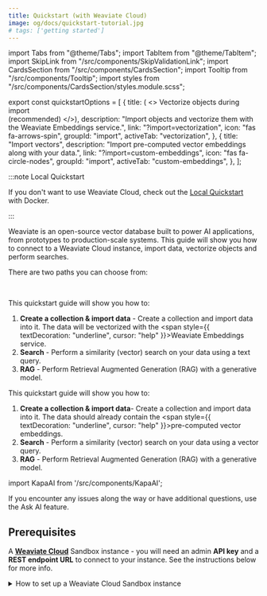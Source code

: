 ```yaml
---
title: Quickstart (with Weaviate Cloud)
image: og/docs/quickstart-tutorial.jpg
# tags: ['getting started']
---
```


import Tabs from "@theme/Tabs";
import TabItem from "@theme/TabItem";
import SkipLink from "/src/components/SkipValidationLink";
import CardsSection from "/src/components/CardsSection";
import Tooltip from "/src/components/Tooltip";
import styles from "/src/components/CardsSection/styles.module.scss";

export const quickstartOptions = [
  {
    title: ( <> Vectorize objects during import<br/>(recommended) </>),
    description:
      "Import objects and vectorize them with the Weaviate Embeddings service.",
    link: "?import=vectorization",
    icon: "fas fa-arrows-spin",
    groupId: "import",
    activeTab: "vectorization",
  },
  {
    title: "Import vectors",
    description: "Import pre-computed vector embeddings along with your data.",
    link: "?import=custom-embeddings",
    icon: "fas fa-circle-nodes",
    groupId: "import",
    activeTab: "custom-embeddings",
  },
];

:::note Local Quickstart

If you don't want to use Weaviate Cloud, check out the [Local Quickstart](local.md) with Docker.

:::

Weaviate is an open-source vector database built to power AI applications, from prototypes to production-scale systems. This guide will show you how to connect to a Weaviate Cloud instance, import data, vectorize objects and perform searches.

There are two paths you can choose from: 

<CardsSection items={quickstartOptions} className={styles.smallCards} />
<br/>

<Tabs groupId="import" queryString="import" className="hidden-tabs">
<TabItem value="vectorization" label="Vectorize objects during import">

This quickstart guide will show you how to:

1. **Create a collection & import data** - Create a collection and import data into it. The data will be vectorized with the <Tooltip content="Weaviate Embeddings is a managed embedding inference service for Weaviate Cloud users. It generates vector embeddings for your data and queries conveniently and directly from a Weaviate Cloud database instance." position="top"><span style={{ textDecoration: "underline", cursor: "help" }}>Weaviate Embeddings</span></Tooltip> service.
2. **Search** - Perform a similarity (vector) search on your data using a text query.
3. **RAG** - Perform Retrieval Augmented Generation (RAG) with a generative model.

</TabItem>
<TabItem value="custom-embeddings" label="Import vectors">

This quickstart guide will show you how to:

1. **Create a collection & import data**- Create a collection and import data into it. The data should already contain the <Tooltip content="Vector embeddings generated by an embedding model (from a provider like OpenAI, Anthropic, etc.)." position="top"><span style={{ textDecoration: "underline", cursor: "help" }}>pre-computed vector embeddings</span></Tooltip>.
2. **Search** - Perform a similarity (vector) search on your data using a vector query.
3. **RAG** - Perform Retrieval Augmented Generation (RAG) with a generative model.

</TabItem>
</Tabs>

import KapaAI from '/src/components/KapaAI';

If you encounter any issues along the way or have additional questions, use the <KapaAI>Ask AI</KapaAI> feature.

## Prerequisites

A **[Weaviate Cloud](https://console.weaviate.cloud/)** Sandbox instance - you will need an admin **API key** and a **REST endpoint URL** to connect to your instance. See the instructions below for more info.

<details>
<summary>How to set up a Weaviate Cloud Sandbox instance</summary>

Go to the [Weaviate Cloud console](https://console.weaviate.cloud) and create a free Sandbox instance as shown in the interactive example below.

<div
  style={{
    position: "relative",
    paddingBottom: "calc(54.10879629629629% + 50px)",
    height: 0,
  }}
>
  <iframe
    id="mk6l470aqk"
    src="https://app.guideflow.com/embed/mk6l470aqk"
    width="100%"
    height="100%"
    style={{ overflow: "hidden", position: "absolute", border: "none" }}
    scrolling="no"
    allow="clipboard-read; clipboard-write"
    webKitAllowFullScreen
    mozAllowFullScreen
    allowFullScreen
    allowTransparency="true"
  />
  <script
    src="https://app.guideflow.com/assets/opt.js"
    data-iframe-id="mk6l470aqk"
  ></script>
</div>

<br />

:::note

- Cluster provisioning typically takes 1-3 minutes.
- When the cluster is ready, Weaviate Cloud displays a checkmark (`✔️`) next to the cluster name.
- Note that Weaviate Cloud adds a random suffix to sandbox cluster names to ensure uniqueness.

:::

</details>

<details>
<summary>How to retrieve Weaviate Cloud credentials (`WEAVIATE_API_KEY` and `WEAVIATE_URL`)</summary>

After you create a Weaviate Cloud instance, you will need the:

- **REST Endpoint URL** and the
- **Administrator API Key**.

You can retrieve them both from the [WCD console](https://console.weaviate.cloud) as shown in the interactive example below.

<div
  style={{
    position: "relative",
    paddingBottom: "calc(54.10879629629629% + 50px)",
    height: 0,
  }}
>
  <iframe
    id="ok8l954sxr"
    src="https://app.guideflow.com/embed/ok8l954sxr"
    width="100%"
    height="100%"
    style={{ overflow: "hidden", position: "absolute", border: "none" }}
    scrolling="no"
    allow="clipboard-read; clipboard-write"
    webKitAllowFullScreen
    mozAllowFullScreen
    allowFullScreen
    allowTransparency="true"
  />
  <script
    src="https://app.guideflow.com/assets/opt.js"
    data-iframe-id="ok8l954sxr"
  ></script>
</div>

<br />

:::info REST vs gRPC endpoints

Weaviate supports both REST and gRPC protocols. For Weaviate Cloud deployments, you only need to provide the REST endpoint URL - the client will automatically configure gRPC.

:::

Once you have the **REST Endpoint URL** and the **admin API key**, you can connect to the Sandbox instance, and work with Weaviate.

</details>

---

## Install a client library

Follow the instructions below to install one of the official client libraries, available in [Python](../client-libraries/python/index.mdx), [JavaScript/TypeScript](../client-libraries/typescript/index.mdx), [Go](../client-libraries/go.md), and [Java](../client-libraries/java.md).

import CodeClientInstall from "/_includes/code/quickstart/clients.install.new.mdx";

<CodeClientInstall />

## Step 1: Create a collection & import data {#create-a-collection}

<!--
We can populate our database by first defining a <Tooltip content="A collection is a set of objects that share the same data structure, like a table in relational databases or a collection in NoSQL databases. A collection also includes additional configurations that define how the data objects are stored and indexed." position="top"><span style={{ textDecoration: "underline", cursor: "help" }}>collection</span></Tooltip> and then adding data. You can either **[vectorize each object during the import](?import=vectorization#create-a-collection)** (we will use the Weaviate Embeddings service to vectorize the data), or you can **[import pre-computed vector embeddings](?import=custom-embeddings#create-a-collection)**. 
-->
<Tabs groupId="import" queryString="import" className="hidden-tabs">
<TabItem value="vectorization" label="Vectorize objects during import">

The following example creates a collection called `Movie` with the [Weaviate Embeddings](/weaviate/model-providers/weaviate/embeddings.md) service for vectorizing data during import and for querying. 

<!--We will define the collection properties explicitly, but you can also use the [auto-schema](../config-refs/collections.mdx#auto-schema) feature to infer the data schema automatically.-->

import CreateCollection from "/_includes/code/quickstart/quickstart.short.create_collection.mdx";

<CreateCollection />

</TabItem>
<TabItem value="custom-embeddings" label="Import vectors">

The following example creates a collection called `Movie` and imports pre-computed vectors along with the movie data. We will define the collection properties explicitly, but you can also use the [auto-schema](../config-refs/collections.mdx#auto-schema) feature to infer the data schema automatically. 

import CreateCollectionCustomVectors from "/_includes/code/quickstart/quickstart.short.import_vectors.create_collection.mdx";

<CreateCollectionCustomVectors />

</TabItem>
</Tabs>

## Step 2: Semantic (vector) search {#semantic-search}

<Tabs groupId="import" queryString="import" className="hidden-tabs">
<TabItem value="vectorization" label="Vectorize objects during import">

Semantic search finds results based on meaning. This is called `nearText` in Weaviate. The following example searches for 2 objects (_limit_) whose meaning is most similar to that of `sci-fi`.

import QueryNearText from "/_includes/code/quickstart/quickstart.short.query.neartext.mdx";

<QueryNearText />

</TabItem>
<TabItem value="custom-embeddings" label="Import vectors">

Semantic search finds results based on meaning. This is called `nearVector` in Weaviate. The following example searches for 2 objects (_limit_) whose vector is most similar to the query vector.

import QueryNearVectorImportVectors from "/_includes/code/quickstart/quickstart.short.import_vectors.query.nearvector.mdx";

<QueryNearVectorImportVectors />

</TabItem>
</Tabs>

<details>

<summary>Example response</summary>

```json
{
  "genre": "Science Fiction",
  "title": "The Matrix",
  "description": "A computer hacker learns about the true nature of reality and his role in the war against its controllers."
}
{
  "genre": "Fantasy",
  "title": "The Lord of the Rings: The Fellowship of the Ring",
  "description": "A meek Hobbit and his companions set out on a perilous journey to destroy a powerful ring and save Middle-earth."
}
```

</details>

:::tip Weaviate Agents

Try querying your Weaviate Cloud data using the [Query Agent](/agents/query/index.md). You simply provide a prompt/question in natural language, and the Query Agent takes care of all the needed steps to provide an answer.

:::

## Step 3: Retrieval augmented generation (RAG)

:::note Requirement: Claude API key
For Retrieval Augmented Generation (RAG) in this step, you will need a [Claude API key](https://console.anthropic.com/settings/keys). You can also use another generative [model provider](/weaviate/model-providers) instead.
:::

<Tabs groupId="import" queryString="import" className="hidden-tabs">
<TabItem value="vectorization" label="Vectorize objects during import">

Retrieval augmented generation (RAG), also called generative search, works by prompting a large language model (LLM) with a combination of a _user query_ and _data retrieved from a database_.

The following example combines the semantic search for the query `sci-fi` with a prompt to generate a tweet.

import QueryRAG from "/_includes/code/quickstart/quickstart.short.query.rag.mdx";

<QueryRAG />

</TabItem>
<TabItem value="custom-embeddings" label="Import vectors">

Retrieval augmented generation (RAG), also called generative search, works by prompting a large language model (LLM) with a combination of a _user query_ and _data retrieved from a database_.

The following example combines the vector similarity search with a prompt to generate a tweet.

import QueryRAGCustomVectors from "/_includes/code/quickstart/quickstart.short.import-vectors.query.rag.mdx";

<QueryRAG />

</TabItem>
</Tabs>

<details>

<summary>Example response</summary>

```json
🕶️ Unplug from the system & join Neo's journey 💊🐰

"The Matrix" will blow your mind 🤯 as reality unravels 🌀

Kung-fu, slow-mo & mind-bending sci-fi 🥋🕴️

Are you ready to see how deep the rabbit hole goes? 🔴🔵 #TheMatrix #WakeUp
```

</details>

## Next steps

We recommend you check out the following resources to continue learning about Weaviate.

export const nextStepsCardsData = [
  {
    title: "Quick tour of Weaviate",
    description: (
      <>
        Continue with the{" "}
        <span className={styles.highlight}>Quick tour tutorial</span> – an
        end-to-end guide that covers important topics like configuring
        collections, searches, etc.
      </>
    ),
    link: "/weaviate/tutorials/quick-tour-of-weaviate",
    icon: "fas fa-signs-post",
  },
  {
    title: "Weaviate Academy",
    description: (
      <>
        Check out <span className={styles.highlight}>Weaviate Academy</span> – a
        learning platform centered around AI-native development.
      </>
    ),
    link: "https://academy.weaviate.io/",
    icon: "fa-solid fa-graduation-cap",
  },
];

<CardsSection items={nextStepsCardsData} className={styles.smallCards} />
<br />

## Questions and feedback

import DocsFeedback from "/_includes/docs-feedback.mdx";

<DocsFeedback />
